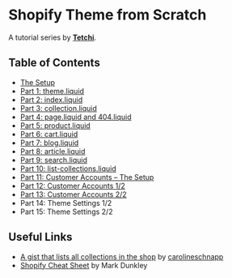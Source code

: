 # Shopify Theme from Scratch

A tutorial series by [**Tetchi**](http://www.tetchi.ca/shopify-theme-from-scratch/).


## Table of Contents

- [The Setup](http://www.tetchi.ca/shopify-theme-from-scratch-the-setup/)
- [Part 1: theme.liquid](http://www.tetchi.ca/shopify-theme-from-scratch-part-1/)
- [Part 2: index.liquid](http://www.tetchi.ca/shopify-theme-from-scratch-part-2/)
- [Part 3: collection.liquid](http://www.tetchi.ca/shopify-theme-from-scratch-part-3/)
- [Part 4: page.liquid and 404.liquid](http://www.tetchi.ca/shopify-theme-from-scratch-part-4/)
- [Part 5: product.liquid](http://www.tetchi.ca/shopify-theme-from-scratch-part-5/)
- [Part 6: cart.liquid](http://www.tetchi.ca/shopify-theme-from-scratch-part-6/)
- [Part 7: blog.liquid](http://www.tetchi.ca/shopify-theme-from-scratch-part-7/)
- [Part 8: article.liquid](http://www.tetchi.ca/shopify-theme-from-scratch-part-8/)
- [Part 9: search.liquid](http://www.tetchi.ca/shopify-theme-from-scratch-part-9/)
- [Part 10: list-collections.liquid](http://www.tetchi.ca/shopify-theme-from-scratch-part-10/)
- [Part 11: Customer Accounts – The Setup](http://www.tetchi.ca/shopify-theme-from-scratch-part-11/)
- [Part 12: Customer Accounts 1/2](http://www.tetchi.ca/shopify-theme-from-scratch-part-12/)
- [Part 13: Customer Accounts 2/2](http://www.tetchi.ca/shopify-theme-from-scratch-part-13/)
- Part 14: Theme Settings 1/2
- Part 15: Theme Settings 2/2


## Useful Links

- [A gist that lists all collections in the shop](https://gist.github.com/carolineschnapp/523455) by [carolineschnapp](https://gist.github.com/carolineschnapp)
- [Shopify Cheat Sheet](http://cheat.markdunkley.com/) by Mark Dunkley
